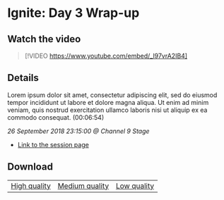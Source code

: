 # Ignite: Day 3 Wrap-up

## Watch the video
> [!VIDEO https://www.youtube.com/embed/_l97vrA2IB4]

## Details

Lorem ipsum dolor sit amet, consectetur adipiscing elit, sed do eiusmod tempor incididunt ut labore et dolore magna aliqua. Ut enim ad minim veniam, quis nostrud exercitation ullamco laboris nisi ut aliquip ex ea commodo consequat. (00:06:54)

*26 September 2018 23:15:00 @ Channel 9 Stage*

- [Link to the session page](https://channel9.msdn.com/Events/Ignite/2018/Ignite-Day-3-Wrap-up)

## Download

||||
|:--:|:----:|:-:|
|[High quality](https://sec.ch9.ms/ch9/a68e/9d4d8dad-e561-41fe-bd4f-959cd08ca68e/ch9d3wrap_high.mp4)|[Medium quality](https://sec.ch9.ms/ch9/a68e/9d4d8dad-e561-41fe-bd4f-959cd08ca68e/ch9d3wrap_mid.mp4)|[Low quality](https://sec.ch9.ms/ch9/a68e/9d4d8dad-e561-41fe-bd4f-959cd08ca68e/ch9d3wrap.mp4)
